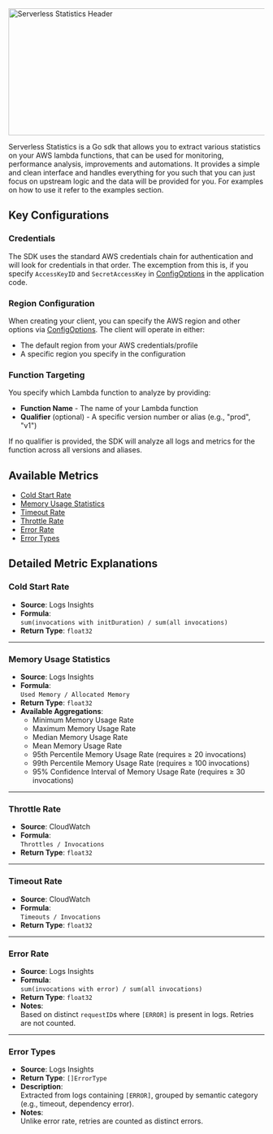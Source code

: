 <img width="600" height="250" alt="Serverless Statistics Header" src="https://github.com/user-attachments/assets/b0711a33-a48d-45ad-a8c7-ab44e52a2286" />

Serverless Statistics is a Go sdk that allows you to extract various statistics on your AWS lambda functions, that can be used for monitoring, performance analysis, improvements and automations. It provides a simple and clean interface and handles everything for you such that you can just focus on upstream logic and the data will be provided for you. For examples on how to use it refer to the examples section.

## Key Configurations

### Credentials
The SDK uses the standard AWS credentials chain for authentication and will look for credentials in that order. The excemption from this is, if you specify `AccessKeyID` and `SecretAccessKey` in [ConfigOptions](./sdk/types/types.go#L42-L47) in the application code.

### Region Configuration
When creating your client, you can specify the AWS region and other options via [ConfigOptions](./sdk/types/types.go#L42-L47). The client will operate in either:

- The default region from your AWS credentials/profile
- A specific region you specify in the configuration

### Function Targeting
You specify which Lambda function to analyze by providing:

- __Function Name__ - The name of your Lambda function
- __Qualifier__ (optional) - A specific version number or alias (e.g., "prod", "v1")

If no qualifier is provided, the SDK will analyze all logs and metrics for the function across all versions and aliases.


## Available Metrics

- [Cold Start Rate](#cold-start-rate)
- [Memory Usage Statistics](#memory-usage-statistics)
- [Timeout Rate](#timeout-rate)
- [Throttle Rate](#throttle-rate)
- [Error Rate](#error-rate)
- [Error Types](#error-types)



## Detailed Metric Explanations

### Cold Start Rate

- **Source**: Logs Insights  
- **Formula**:  
  `sum(invocations with initDuration) / sum(all invocations)`  
- **Return Type**: `float32`

---

### Memory Usage Statistics

- **Source**: Logs Insights  
- **Formula**:  
  `Used Memory / Allocated Memory`  
- **Return Type**: `float32`  
- **Available Aggregations**:  
  - Minimum Memory Usage Rate  
  - Maximum Memory Usage Rate  
  - Median Memory Usage Rate  
  - Mean Memory Usage Rate  
  - 95th Percentile Memory Usage Rate (requires ≥ 20 invocations)  
  - 99th Percentile Memory Usage Rate (requires ≥ 100 invocations)  
  - 95% Confidence Interval of Memory Usage Rate (requires ≥ 30 invocations)

---

### Throttle Rate

- **Source**: CloudWatch  
- **Formula**:  
  `Throttles / Invocations`  
- **Return Type**: `float32`

---

### Timeout Rate

- **Source**: CloudWatch  
- **Formula**:  
  `Timeouts / Invocations`  
- **Return Type**: `float32`

---

### Error Rate

- **Source**: Logs Insights  
- **Formula**:  
  `sum(invocations with error) / sum(all invocations)`  
- **Return Type**: `float32`  
- **Notes**:  
  Based on distinct `requestID`s where `[ERROR]` is present in logs. Retries are not counted.

---

### Error Types

- **Source**: Logs Insights  
- **Return Type**: `[]ErrorType`  
- **Description**:  
  Extracted from logs containing `[ERROR]`, grouped by semantic category (e.g., timeout, dependency error).  
- **Notes**:  
  Unlike error rate, retries are counted as distinct errors.